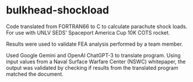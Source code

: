 # bulkhead-shockload
Code translated from FORTRAN66 to C to calculate parachute shock loads. For use with UNLV SEDS' Spaceport America Cup 10K COTS rocket.

Results were used to validate FEA analysis performed by a team member.

Used Google Gemini and OpenAI ChatGPT-3 to translate program. Using input values from a Naval Surface Warfare Center (NSWC) whitepaper, the output was validated by checking if results from the translated program matched the document.
